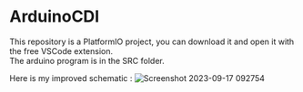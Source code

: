 # ArduinoCDI

This repository is a PlatformIO project, you can download it and open it with the free VSCode extension. <br>
The arduino program is in the SRC folder.

Here is my improved schematic :
![Screenshot 2023-09-17 092754](https://github.com/Chouxmimouli/ArduinoCDI/assets/130847863/3dbb0fc2-ea39-4188-b083-6572f4485502)
